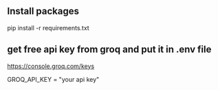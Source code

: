 ## Install packages
pip install -r requirements.txt

## get free api key from groq and put it in .env file
https://console.groq.com/keys

GROQ_API_KEY = "your api key"



